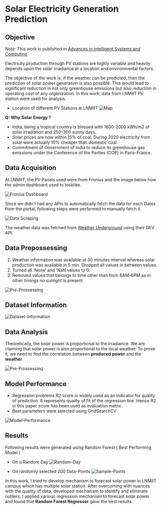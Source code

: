 # Solar Electricity Generation Prediction


## Objective

*Note*: This work is published in [Advances in Intelligent Systems and Computing](https://link.springer.com/chapter/10.1007/978-981-16-0730-1_28)

Electricity production through PV stations are highly variable and heavily depends upon the solar irradiance at a location and environmental factors. 

The objective of the work is, if the weather can be predicted, then the prediction of solar power generation is also possible. This would lead to significant reduction in not only greenhouse emissions but also reduction in operating cost of any organization. In this work, data from LNMIIT PV station were used for analysis. 

- Location of different PV Stations at LNMIIT 
![Map](https://github.com/dhruvraj-singh-rawat/Solar-Electricity-Generation-Prediction/blob/master/%20Screenshots/map.png)


**Q: Why Solar Energy ?**

- India, being a tropical country is blessed with 1600-2000 kWh/m2 of solar irradiation and 250-300  sunny days. 
- Solar prices are now within 15% of coal. During 2020 electricity from solar were actually 10% cheaper than domestic coal.
- Commitment of Government of India to reduce its greenhouse gas emissions under the Conference of the Parties (COP) in Paris-France.


## Data Acquisition 

At LNMIIT, the PV Panels used were from Fronius and the image below how the admin dashboard used to looklike. 

![Fronius Dashboard](https://github.com/dhruvraj-singh-rawat/Solar-Electricity-Generation-Prediction/blob/master/%20Screenshots/Dashboard.png)

Since we didn't had any APIs to automatically fetch the data for each Dates from the portal, following steps were performed to manually fetch it.

![Data Scraping](https://github.com/dhruvraj-singh-rawat/Solar-Electricity-Generation-Prediction/blob/master/%20Screenshots/DataScraping.png)

 
The weather data was fetched from [Weather Underground](https://www.wunderground.com/) using their DEV API. 

## Data Prepossessing

1. Weather information was available at 30 minutes interval whereas solar production was available in 5 min. Dropped all values in between values.
2. Turned all ‘None’ and ‘NaN values to 0. 
3. Removed values that belongs to time other than from 6AM-6PM as in other timings no sunlight is present


![Pre-Prossessing](https://github.com/dhruvraj-singh-rawat/Solar-Electricity-Generation-Prediction/blob/master/%20Screenshots/Prepossessing.png)

## Dataset Information 

![Dataset-Information](https://github.com/dhruvraj-singh-rawat/Solar-Electricity-Generation-Prediction/blob/master/%20Screenshots/dataset.png)

## Data Analysis

Theoretically, the solar power is proportional to the irradiance. We are claiming that solar power is also proportional to the local weather. 
To prove it, we need to find the correlation between **produced power** and the **weather**.

![Pre-Prossessing](https://github.com/dhruvraj-singh-rawat/Solar-Electricity-Generation-Prediction/blob/master/%20Screenshots/Correlation.png)

## Model Performance 

- Regression problems R2 score is widely used as an indicator for quality of prediction. It represents quality of fit of the regression line. Hence R2 in this paper score has been used as evaluation metric.
- Best parameters were selected using GridSearchCV

![Model-Performance](https://github.com/dhruvraj-singh-rawat/Solar-Electricity-Generation-Prediction/blob/master/%20Screenshots/ModelPerformance.png)


## Results 

Following results were generated using Random Forest ( Best Performing Model ) 

- On a Random Day
![Random-Day](https://github.com/dhruvraj-singh-rawat/Solar-Electricity-Generation-Prediction/blob/master/%20Screenshots/randomDay.png)

- On randomly selected 200 Data-Points
![Sample-Points](https://github.com/dhruvraj-singh-rawat/Solar-Electricity-Generation-Prediction/blob/master/%20Screenshots/randomPoints.png)

In this work, I tried to develop mechanism to forecast solar power in LNMIIT campus which has multiple solar station. After overcoming with nuances with the quality of data, developed mechanism to identify and eliminate outliers. I applied various regression mechanism to forecast solar power and found that **Random Forest Regressor** gave the best results.






